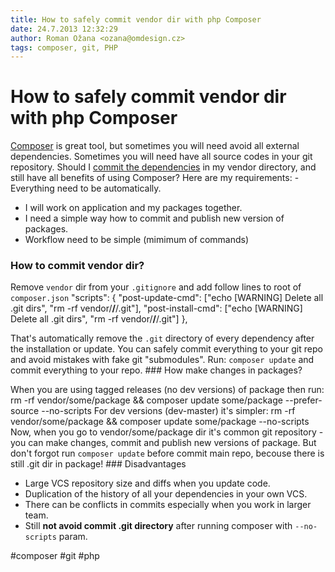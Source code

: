 ```yaml
---
title: How to safely commit vendor dir with php Composer
date: 24.7.2013 12:32:29
author: Roman Ožana <ozana@omdesign.cz>
tags: composer, git, PHP
---
```



# How to safely commit vendor dir with php Composer

[Composer](http://getcomposer.org/) is great tool, but sometimes you will need avoid all external dependencies. Sometimes you will need have all source codes in your git repository. Should I [ commit the dependencies](http://getcomposer.org/doc/faqs/should-i-commit-the-dependencies-in-my-vendor-directory.md) in my vendor directory, and still have all benefits of using Composer? Here are my requirements: - Everything need to be automatically.
- I will work on application and my packages together.
- I need a simple way how to commit and publish new version of packages.
- Workflow need to be simple (mimimum of commands)

### How to commit vendor dir?

 Remove `vendor` dir from your `.gitignore` and add follow lines to root of `composer.json`
    "scripts": {
     "post-update-cmd": ["echo [WARNING] Delete all .git dirs", "rm -rf vendor/**/**/.git"],
     "post-install-cmd": ["echo [WARNING] Delete all .git dirs", "rm -rf vendor/**/**/.git"]
    },


 That's automatically remove the `.git` directory of every dependency after the installation or update. You can safely commit everything to your git repo and avoid mistakes with fake git "submodules". Run: `composer update` and commit everything to your repo. ### How make changes in packages?

 When you are using tagged releases (no dev versions) of package then run:     rm -rf vendor/some/package && composer
    update some/package --prefer-source --no-scripts
 For dev versions (dev-master) it's simpler:     rm -rf
    vendor/some/package && composer update some/package
    --no-scripts
 Now, when you go to vendor/some/package dir it's common git repository - you can make changes, commit and publish new versions of package. But don't forgot run `composer update` before commit main repo, becouse there is still .git dir in package! ### Disadvantages

- Large VCS repository size and diffs when you update code.
- Duplication of the history of all your dependencies in your own VCS.
- There can be conflicts in commits especially when you work in larger team.
- Still **not avoid commit .git directory** after running composer with `--no-scripts` param.

 #composer #git #php